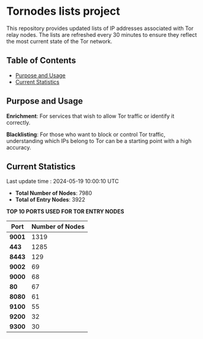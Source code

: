 # Tornodes lists project

This repository provides updated lists of IP addresses associated with Tor relay nodes. The lists are refreshed every 30 minutes to ensure they reflect the most current state of the Tor network.

## Table of Contents

- [Purpose and Usage](#purpose-and-usage)
- [Current Statistics](#current-statistics)


## Purpose and Usage

**Enrichment**: For services that wish to allow Tor traffic or identify it correctly.

**Blacklisting**: For those who want to block or control Tor traffic, understanding which IPs belong to Tor can be a starting point with a high accuracy.

## Current Statistics

Last update time : 2024-05-19 10:00:10 UTC

- **Total Number of Nodes**: 7980
- **Total of Entry Nodes**: 3922

**TOP 10 PORTS USED FOR TOR ENTRY NODES**

| **Port** | **Number of Nodes** |
|------|-----------------|
| **9001**   | 1319  |
| **443**   | 1285  |
| **8443**   | 129  |
| **9002**   | 69  |
| **9000**   | 68  |
| **80**   | 67  |
| **8080**   | 61  |
| **9100**   | 55  |
| **9200**   | 32  |
| **9300**   | 30  |

